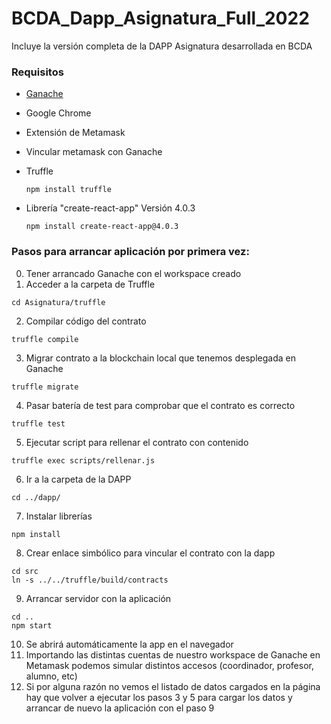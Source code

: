 # BCDA_Dapp_Asignatura_Full_2022
Incluye la versión completa de la DAPP Asignatura desarrollada en BCDA

### Requisitos
- [Ganache](https://trufflesuite.com/ganache/ "Ganache")
- Google Chrome
- Extensión de Metamask
- Vincular metamask con Ganache 
- Truffle 

    ```
    npm install truffle
    ```

- Librería "create-react-app" Versión 4.0.3 

    ```
    npm install create-react-app@4.0.3
    ```
    
### Pasos para arrancar aplicación por primera vez:

0. Tener arrancado Ganache con el workspace creado
1. Acceder a la carpeta de Truffle
```
cd Asignatura/truffle
```
2. Compilar código del contrato
```
truffle compile
```
3. Migrar contrato a la blockchain local que tenemos desplegada en Ganache
```
truffle migrate
```
4. Pasar batería de test para comprobar que el contrato es correcto
```
truffle test 
```
5. Ejecutar script para rellenar el contrato con contenido
```
truffle exec scripts/rellenar.js
```
6. Ir a la carpeta de la DAPP
```
cd ../dapp/
```
7. Instalar librerías
```
npm install
```
8. Crear enlace simbólico para vincular el contrato con la dapp
```
cd src
ln -s ../../truffle/build/contracts
```
9. Arrancar servidor con la aplicación
```
cd ..
npm start
```
10. Se abrirá automáticamente la app en el navegador
11. Importando las distintas cuentas de nuestro workspace de Ganache en Metamask podemos simular distintos accesos (coordinador, profesor, alumno, etc)
12. Si por alguna razón no vemos el listado de datos cargados en la página hay que volver a ejecutar los pasos 3 y 5 para cargar los datos y arrancar de nuevo la aplicación con el paso 9